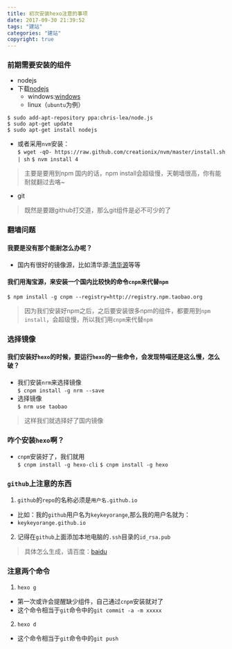 ```yaml
---
title: 初次安装hexo注意的事项
date: 2017-09-30 21:39:52
tags: "建站"
categories: "建站"
copyright: true
---
```


### 前期需要安装的组件
- nodejs  
 - 下载[nodejs](https://nodejs.org)
   - windows:[windows](https://nodejs.org/dist/v6.11.3/node-v6.11.3-x64.msi)
   - linux（`ubuntu`为例）

<!-- more -->  
 
```
$ sudo add-apt-repository ppa:chris-lea/node.js
$ sudo apt-get update
$ sudo apt-get install nodejs
```
  
- 或者采用`nvm`安装：  
`$ wget -qO- https://raw.github.com/creationix/nvm/master/install.sh | sh`
`$ nvm install 4`  

> 主要是要用到npm
  > 国内的话，npm install会超级慢，天朝墙很高，你有能耐就翻过去咯~
- git
> 既然是要跟github打交道，那么git组件是必不可少的了

### 翻墙问题
#### 我要是没有那个能耐怎么办呢？  
- 国内有很好的镜像源，比如清华源:[清华源](https://mirrors.tuna.tsinghua.edu.cn/)等等  
#### 我们用淘宝源，来安装一个国内比较快的命令`cnpm`来代替`npm`  
`$ npm install -g cnpm --registry=http://registry.npm.taobao.org`  
> 因为我们安装好npm之后，之后要安装很多npm的组件，都要用到`npm install`，会超级慢，所以我们用`cnpm`来代替`npm`

### 选择镜像
#### 我们安装好`hexo`的时候，要运行`hexo`的一些命令，会发现特喵还是这么慢，怎么破？
- 我们安装`nrm`来选择镜像  
`$ cnpm install -g nrm --save`  
- 选择镜像  
`$ nrm use taobao`  
> 这样我们就选择好了国内镜像  

### 咋个安装`hexo`啊？
- `cnpm`安装好了，我们就用  
`$ cnpm install -g hexo-cli`
`$ cnpm install -g hexo`
### `github`上注意的东西
1. `github`的`repo`的名称必须是`用户名.github.io`
 - 比如：我的`github`用户名为`keykeyorange`,那么我的用户名就为：  
  - `keykeyorange.github.io`
2. 记得在`github`上面添加本地电脑的`.ssh`目录的`id_rsa.pub`
> 具体怎么生成，请百度：[baidu](https://www.baidu.com)

### 注意两个命令
1. `hexo g`
 - 第一次或许会提醒缺少组件，自己通过`cnpm`安装就对了
 - 这个命令相当于`git`命令中的`git commit -a -m xxxxx`
2. `hexo d`
 - 这个命令相当于`git`命令中的`git push`
